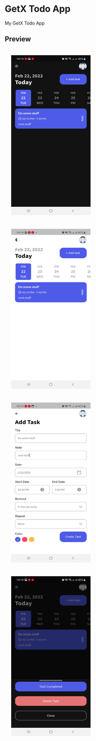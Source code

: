 # GetX Todo App

My GetX Todo App

## Preview

<div>
  <img src="assets/images/1.jpg" height="500" width="250" style="margin:20px;" />
  <img src="assets/images/2.jpg" height="500" width="250" style="margin:20px;" />
   <img src="assets/images/3.jpg" height="500" width="250" style="margin:20px;" />
  <img src="assets/images/4.jpg" height="500" width="250" style="margin:20px;" />
</div>


